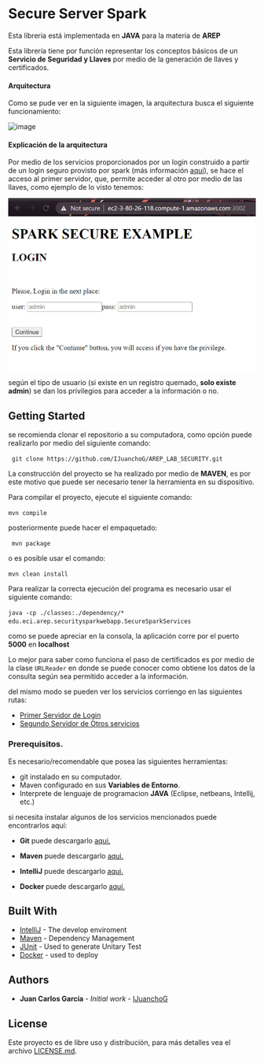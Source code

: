 # Secure Server Spark

Esta libreria está implementada en **JAVA** para la materia de **AREP**

Esta librería tiene por función representar los conceptos básicos de un **Servicio de Seguridad y Llaves** por medio de la generación de llaves y certificados.

 
 #### Arquitectura
 
 Como se pude ver en la siguiente imagen, la arquitectura busca el siguiente funcionamiento:
 
 ![image](https://user-images.githubusercontent.com/49318314/95168190-8f800800-0776-11eb-81a4-1b8fe718377e.png)
 
#### Explicación de la arquitectura
Por medio de los servicios proporcionados por un login construido a partir de un login seguro provisto por spark (más información [aquí](https://github.com/tipsy/spark-basic-structure/blob/master/src/main/java/app/login/LoginController.java)), se hace el acceso al primer servidor, que, permite acceder al otro por medio de las llaves, como ejemplo de lo visto tenemos:

![image](https://github.com/IJuanchoG/AREP_LAB_SECURITY/blob/main/images/Captura%20de%20pantalla%202020-10-06%20014458.png)

según el tipo de usuario (si existe en un registro quemado, **solo existe admin**) se dan los privilegios para acceder a la información o no.

## Getting Started


se recomienda clonar el repositorio a su computadora, como opción puede realizarlo por medio del siguiente comando:

``` git clone https://github.com/IJuanchoG/AREP_LAB_SECURITY.git```

La construcción del proyecto se ha realizado por medio de **MAVEN**, es por este motivo que puede ser necesario tener la herramienta en su dispositivo. 

Para compilar el proyecto, ejecute el siguiente comando:

```mvn compile```

posteriormente puede hacer el empaquetado:

``` mvn package```

o es posible usar el comando:

```mvn clean install```

Para realizar la correcta ejecución del programa es necesario usar el siguiente comando:

```java -cp ./classes:./dependency/* edu.eci.arep.securitysparkwebapp.SecureSparkServices```

como se puede apreciar en la consola, la aplicación corre por el puerto **5000** en **localhost**

Lo mejor para saber como funciona el paso de certificados es por medio de la clase ```URLReader``` en donde se puede conocer como obtiene los datos de la consulta según sea permitido acceder a la información.

del mismo modo se pueden ver los servicios corriengo en las siguientes rutas:

- [Primer Servidor de Login](http://ec2-3-80-26-118.compute-1.amazonaws.com:3002/)
- [Segundo Servidor de Otros servicios](http://ec2-3-80-52-35.compute-1.amazonaws.com:3001/hello)

 
 
 ### Prerequisitos.

Es necesario/recomendable que posea las siguientes herramientas:

- git instalado en su computador.
- Maven configurado en sus **Variables de Entorno**.
- Interprete de lenguaje de programacion **JAVA** (Eclipse, netbeans, Intellij, etc.)

si necesita instalar algunos de los servicios mencionados puede encontrarlos aquí:

- **Git** puede descargarlo [aqui.](https://git-scm.com/downloads)

- **Maven** puede descargarlo [aqui.](https://maven.apache.org/download.cgi)

- **IntelliJ** puede descargarlo [aqui.](https://www.jetbrains.com/es-es/idea/download/)

- **Docker** puede descargarlo [aquí.](https://www.docker.com/get-started)


## Built With

* [IntelliJ](https://www.jetbrains.com/es-es/idea/) - The develop enviroment
* [Maven](https://maven.apache.org/) - Dependency Management
* [JUnit](https://junit.org/junit5/) - Used to generate Unitary Test
* [Docker](https://www.docker.com/get-started) - used to deploy

## Authors

* **Juan Carlos García** - *Initial work* - [IJuanchoG](https://github.com/IJuanchoG)


## License

Este proyecto es de libre uso y distribución, para más detalles vea el archivo [LICENSE.md](LICENSE.md).
